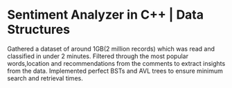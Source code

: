 # Sentiment Analyzer in C++ | Data Structures
Gathered a dataset of around 1GB(2 million records) which was read and classified in under 2 minutes.
Filtered through the most popular words,location and recommendations from the comments to extract insights from the data.
Implemented perfect BSTs and AVL trees to ensure minimum search and retrieval times.


